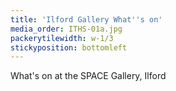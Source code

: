 ```yaml
---
title: 'Ilford Gallery What''s on'
media_order: ITHS-01a.jpg
packerytilewidth: w-1/3
stickyposition: bottomleft
---
```


What's on at the SPACE Gallery, Ilford